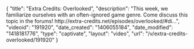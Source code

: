 {
    "title": "Extra Credits: Overlooked",
    "description": "This week, we familiarize ourselves with an often-ignored game genre. Come discuss this topic in the forums! http:\/\/extra-credits.net\/episodes\/overlooked\/#di...",
    "videoid": "191920",
    "date_created": "1406055184",
    "date_modified": "1418181776",
    "type": "captivate",
    "layout": "video",
    "url": "\/v\/extra-credits-overlooked\/191920"
}